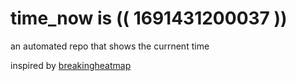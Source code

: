 # time_now is (( 1691431200037 ))

an automated repo that shows the currnent time

inspired by [breakingheatmap](https://github.com/breakingheatmap/breakingheatmap)